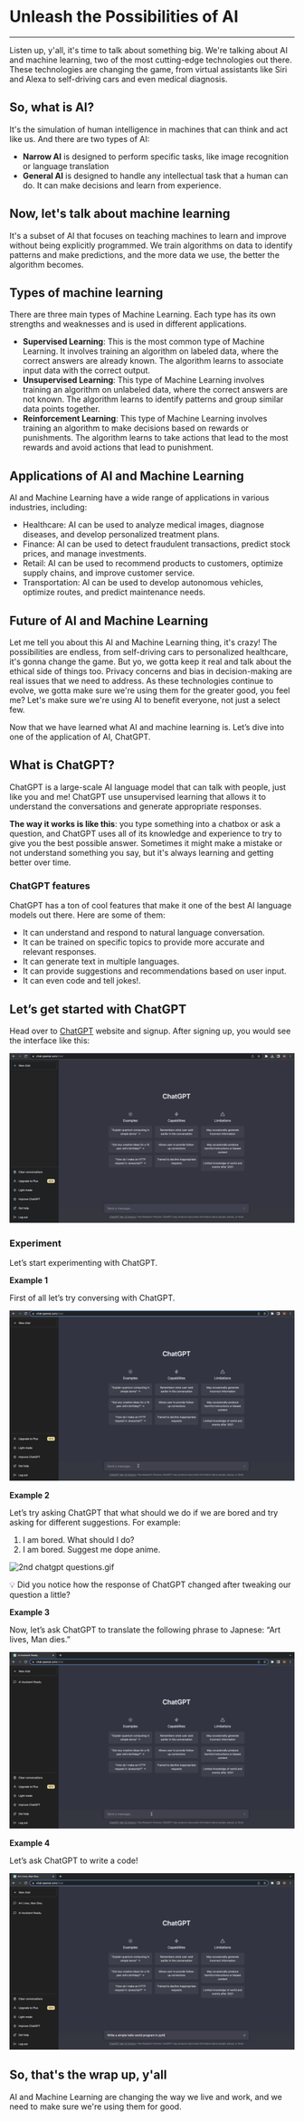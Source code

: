 # Unleash the Possibilities of AI

---

Listen up, y'all, it's time to talk about something big. We're talking about AI and machine learning, two of the most cutting-edge technologies out there. These technologies are changing the game, from virtual assistants like Siri and Alexa to self-driving cars and even medical diagnosis.

## So, what is AI?

It's the simulation of human intelligence in machines that can think and act like us. And there are two types of AI: 

- **Narrow AI** is designed to perform specific tasks, like image recognition or language translation
- **General AI** is designed to handle any intellectual task that a human can do. It can make decisions and learn from experience.

## Now, let's talk about machine learning

It's a subset of AI that focuses on teaching machines to learn and improve without being explicitly programmed. We train algorithms on data to identify patterns and make predictions, and the more data we use, the better the algorithm becomes.

## Types of machine learning

There are three main types of Machine Learning. Each type has its own strengths and weaknesses and is used in different applications.

- **Supervised Learning**: This is the most common type of Machine Learning. It involves training an algorithm on labeled data, where the correct answers are already known. The algorithm learns to associate input data with the correct output.
- **Unsupervised Learning**: This type of Machine Learning involves training an algorithm on unlabeled data, where the correct answers are not known. The algorithm learns to identify patterns and group similar data points together.
- **Reinforcement Learning**: This type of Machine Learning involves training an algorithm to make decisions based on rewards or punishments. The algorithm learns to take actions that lead to the most rewards and avoid actions that lead to punishment.

## **Applications of AI and Machine Learning**

AI and Machine Learning have a wide range of applications in various industries, including:

- Healthcare: AI can be used to analyze medical images, diagnose diseases, and develop personalized treatment plans.
- Finance: AI can be used to detect fraudulent transactions, predict stock prices, and manage investments.
- Retail: AI can be used to recommend products to customers, optimize supply chains, and improve customer service.
- Transportation: AI can be used to develop autonomous vehicles, optimize routes, and predict maintenance needs.

## **Future of AI and Machine Learning**

Let me tell you about this AI and Machine Learning thing, it's crazy! The possibilities are endless, from self-driving cars to personalized healthcare, it's gonna change the game. But yo, we gotta keep it real and talk about the ethical side of things too. Privacy concerns and bias in decision-making are real issues that we need to address. As these technologies continue to evolve, we gotta make sure we're using them for the greater good, you feel me? Let's make sure we're using AI to benefit everyone, not just a select few.

Now that we have learned what AI and machine learning is. Let’s dive into one of the application of AI, ChatGPT.

## What is ChatGPT?

ChatGPT is a large-scale AI language model that can talk with people, just like you and me! ChatGPT use unsupervised learning that allows it to understand the conversations and generate appropriate responses.

**The way it works is like this**: you type something into a chatbox or ask a question, and ChatGPT uses all of its knowledge and experience to try to give you the best possible answer. Sometimes it might make a mistake or not understand something you say, but it's always learning and getting better over time.

### ChatGPT features

ChatGPT has a ton of cool features that make it one of the best AI language models out there. Here are some of them:

- It can understand and respond to natural language conversation.
- It can be trained on specific topics to provide more accurate and relevant responses.
- It can generate text in multiple languages.
- It can provide suggestions and recommendations based on user input.
- It can even code and tell jokes!.

## Let’s get started with ChatGPT

Head over to [ChatGPT](https://chat.openai.com/) website and signup. After signing up, you would see the interface like this:

![Screenshot 2023-04-06 at 4.04.18 PM.png](Unleash%20the%20Possibilities%20of%20AI%209edd68260d9645b0bb1b6e0dde1eccf0/Screenshot_2023-04-06_at_4.04.18_PM.png)

### Experiment

Let’s start experimenting with ChatGPT.

**Example 1**

First of all let’s try conversing with ChatGPT.

![first chatgpt conversation.gif](Unleash%20the%20Possibilities%20of%20AI%209edd68260d9645b0bb1b6e0dde1eccf0/first_chatgpt_conversation.gif)

**Example 2**

Let’s try asking ChatGPT that what should we do if we are bored and try asking for different suggestions. For example:

1. I am bored. What should I do?
2. I am bored. Suggest me dope anime.

![2nd chatgpt questions.gif](Unleash%20the%20Possibilities%20of%20AI%209edd68260d9645b0bb1b6e0dde1eccf0/2nd_chatgpt_questions.gif)

💡 Did you notice how the response of ChatGPT changed after tweaking our question a little?

**Example 3**

Now, let’s ask ChatGPT to translate the following phrase to Japnese: “Art lives, Man dies.”

![3rd chatgpt question.gif](Unleash%20the%20Possibilities%20of%20AI%209edd68260d9645b0bb1b6e0dde1eccf0/3rd_chatgpt_question.gif)

**Example 4**

Let’s ask ChatGPT to write a code!

![4th chatgpt question.gif](Unleash%20the%20Possibilities%20of%20AI%209edd68260d9645b0bb1b6e0dde1eccf0/4th_chatgpt_question.gif)

## So, that's the wrap up, y'all

AI and Machine Learning are changing the way we live and work, and we need to make sure we're using them for good.
